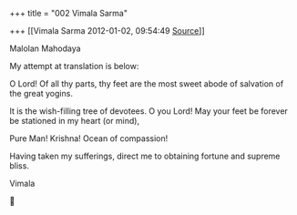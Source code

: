 +++
title = "002 Vimala Sarma"

+++
[[Vimala Sarma	2012-01-02, 09:54:49 [Source](https://groups.google.com/g/samskrita/c/9AO2SAOgBW0)]]



Malolan Mahodaya

My attempt at translation is below:



O Lord! Of all thy parts, thy feet are the most sweet abode of salvation of the great yogins.

It is the wish-filling tree of devotees. O you Lord! May your feet be forever be stationed in my heart (or mind),

Pure Man! Krishna! Ocean of compassion!

Having taken my sufferings, direct me to obtaining fortune and supreme bliss.



Vimala



